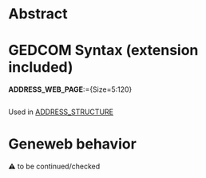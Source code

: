 ﻿# Abstract

# GEDCOM Syntax (extension included)

**ADDRESS_WEB_PAGE**:={Size=5:120}
<pre>
</pre>
Used in <a href=Ged.ADDRESS_STRUCTURE.md>ADDRESS_STRUCTURE</a><br />

# Geneweb behavior


:warning: to be continued/checked

